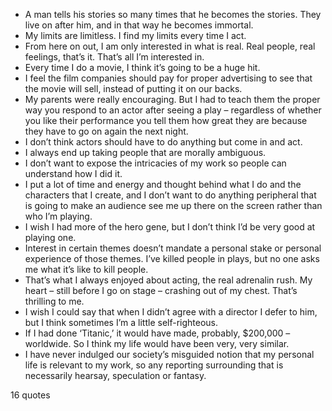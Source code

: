  - A man tells his stories so many times that he becomes the stories. They live on after him, and in that way he becomes immortal.
 - My limits are limitless. I find my limits every time I act.
 - From here on out, I am only interested in what is real. Real people, real feelings, that’s it. That’s all I’m interested in.
 - Every time I do a movie, I think it’s going to be a huge hit.
 - I feel the film companies should pay for proper advertising to see that the movie will sell, instead of putting it on our backs.
 - My parents were really encouraging. But I had to teach them the proper way you respond to an actor after seeing a play – regardless of whether you like their performance you tell them how great they are because they have to go on again the next night.
 - I don’t think actors should have to do anything but come in and act.
 - I always end up taking people that are morally ambiguous.
 - I don’t want to expose the intricacies of my work so people can understand how I did it.
 - I put a lot of time and energy and thought behind what I do and the characters that I create, and I don’t want to do anything peripheral that is going to make an audience see me up there on the screen rather than who I’m playing.
 - I wish I had more of the hero gene, but I don’t think I’d be very good at playing one.
 - Interest in certain themes doesn’t mandate a personal stake or personal experience of those themes. I’ve killed people in plays, but no one asks me what it’s like to kill people.
 - That’s what I always enjoyed about acting, the real adrenalin rush. My heart – still before I go on stage – crashing out of my chest. That’s thrilling to me.
 - I wish I could say that when I didn’t agree with a director I defer to him, but I think sometimes I’m a little self-righteous.
 - If I had done ‘Titanic,’ it would have made, probably, $200,000 – worldwide. So I think my life would have been very, very similar.
 - I have never indulged our society’s misguided notion that my personal life is relevant to my work, so any reporting surrounding that is necessarily hearsay, speculation or fantasy.

16 quotes